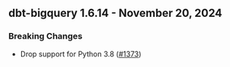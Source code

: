 ## dbt-bigquery 1.6.14 - November 20, 2024

### Breaking Changes

- Drop support for Python 3.8 ([#1373](https://github.com/dbt-labs/dbt-bigquery/issues/1373))
